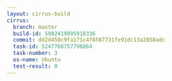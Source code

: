 ```yaml
---
layout: cirrus-build
cirrus:
  branch: master
  build-id: 5902419995918336
  commit: dd2d458c9fa171c4f8587731fe91dc13a2858adc
  task-id: 5247768757796864
  task-number: 3
  os-name: Ubuntu
  test-result: 0
---
```

